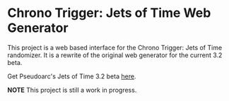 # Chrono Trigger: Jets of Time Web Generator

This project is a web based interface for the Chrono Trigger: Jets of Time randomizer. 
It is a rewrite of the original web generator for the current 3.2 beta.

Get Pseudoarc's Jets of Time 3.2 beta [here](https://github.com/Pseudoarc/jetsoftime).

**NOTE** This project is still a work in progress.